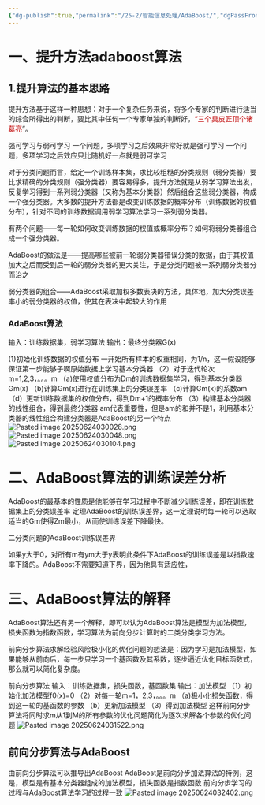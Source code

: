 ```yaml
---
{"dg-publish":true,"permalink":"/25-2/智能信息处理/AdaBoost/","dgPassFrontmatter":true,"created":"2025-06-24T02:07:55.538+08:00","updated":"2025-06-24T08:32:56.731+08:00"}
---
```


# 一、提升方法adaboost算法
## 1.提升算法的基本思路
提升方法基于这样一种思想：对于一个复杂任务来说，将多个专家的判断进行适当的综合所得出的判断，要比其中任何一个专家单独的判断好，<font color="#c00000">“三个臭皮匠顶个诸葛亮</font>”。

强可学习与弱可学习
一个问题，多项学习之后效果非常好就是强可学习
一个问题，多项学习之后效应只比随机好一点就是弱可学习

对于分类问题而言，给定一个训练样本集，求比较粗糙的分类规则（弱分类器）要比求精确的分类规则（强分类器）要容易得多，提升方法就是从弱学习算法出发，反复学习得到一系列弱分类器（又称为基本分类器）然后组合这些弱分类器，构成一个强分类器。大多数的提升方法都是改变训练数据的概率分布（训练数据的权值分布），针对不同的训练数据调用弱学习算法学习一系列弱分类器。

有两个问题——每一轮如何改变训练数据的权值或概率分布？如何将弱分类器组合成一个强分类器。

AdaBoost的做法是——提高哪些被前一轮弱分类器错误分类的数据，由于其权值加大之后而受到后一轮的弱分类器的更大关注，于是分类问题被一系列弱分类器分而治之

弱分类器的组合——AdaBoost采取加权多数表决的方法，具体地，加大分类误差率小的弱分类器的权值，使其在表决中起较大的作用

### AdaBoost算法
输入：训练数据集，弱学习算法 
输出：最终分类器G(x)

(1)初始化训练数据的权值分布
一开始所有样本的权重相同，为1/n，这一假设能够保证第一步能够子啊原始数据上学习基本分类器
（2）对于迭代轮次m=1,2,3，。。。m
（a)使用权值分布为Dm的训练数据集学习，得到基本分类器Gm(x)
（b)计算Gm(x)进行在训练集上的分类误差率
（c)计算Gm(x)的系数am
（d）更新训练数据集的权值分布，得到Dm+1的概率分布
（3）构建基本分类器的线性组合，得到最终分类器
am代表重要性，但是am的和并不是1，利用基本分类器的线性组合构建分类器是AdaBoost的另一个特点
![Pasted image 20250624030028.png](/img/user/Pasted%20image%2020250624030028.png)![Pasted image 20250624030048.png](/img/user/Pasted%20image%2020250624030048.png)![Pasted image 20250624030104.png](/img/user/Pasted%20image%2020250624030104.png)
# 二、AdaBoost算法的训练误差分析
AdaBoost的最基本的性质是他能够在学习过程中不断减少训练误差，即在训练数据集上的分类误差率
定理AdaBoost的训练误差界，这一定理说明每一轮可以选取适当的Gm使得Zm最小，从而使训练误差下降最快。


二分类问题的AdaBoost训练误差界

如果y大于0，对所有m有ym大于y表明此条件下AdaBoost的训练误差是以指数速率下降的。AdaBoost不需要知道下界，因为他具有适应性，

# 三、AdaBoost算法的解释

AdaBoost算法还有另一个解释，即可以认为AdaBoost算法是模型为加法模型，损失函数为指数函数，学习算法为前向分步计算时的二类分类学习方法。

前向分步算法求解经验风险极小化的优化问题的想法是：因为学习是加法模型，如果能够从前向后，每一步只学习一个基函数及其系数，逐步逼近优化目标函数式，那么就可以简化复杂度。

前向分步算法
输入：训练数据集，损失函数，基函数集
输出：加法模型
（1）初始化加法模型f0(x)=0
（2）对每一轮m=1，2,3，。。。m
（a)极小化损失函数，得到这一轮的基函数的参数
（b）更新加法模型
（3）得到加法模型
这样前向分步算法将同时求m从1到M的所有参数的优化问题简化为逐次求解各个参数的优化问题
![Pasted image 20250624031522.png](/img/user/Pasted%20image%2020250624031522.png)
## 前向分步算法与AdaBoost
由前向分步算法可以推导出AdaBoost
AdaBoost是前向分步加法算法的特例，这是，模型是有基本分类器组成的加法模型，损失函数是指数函数
前向分步学习的过程与AdaBoost算法学习的过程一致
![Pasted image 20250624032402.png](/img/user/Pasted%20image%2020250624032402.png)